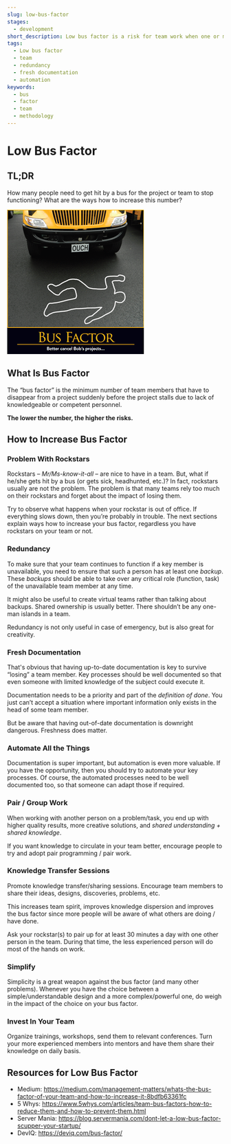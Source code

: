 ```yaml
---
slug: low-bus-factor
stages:
  - development
short_description: Low bus factor is a risk for team work when one or more important team members get stuck (from various reasons) and cannot work. 
tags:
  - Low bus factor
  - team
  - redundancy
  - fresh documentation
  - automation
keywords:
  - bus
  - factor
  - team
  - methodology
---
```


# Low Bus Factor

## TL;DR

How many people need to get hit by a bus for the project or team to stop functioning? What are the ways how to increase this number?  

![](/files/bus1.png)

## What Is Bus Factor

The “bus factor” is the minimum number of team members that have to disappear from a project suddenly before the project stalls due to lack of knowledgeable or competent personnel. 

**The lower the number, the higher the risks.**

## How to Increase Bus Factor

### Problem With Rockstars

Rockstars  – *Mr/Ms-know-it-all* – are nice to have in a team. But, what if he/she gets hit by a bus (or gets sick, headhunted, etc.)? In fact, rockstars usually are not the problem. The problem is that many teams rely too much on their rockstars and forget about the impact of losing them. 

Try to observe what happens when your rockstar is out of office. If everything slows down, then you’re probably in trouble. The next sections explain ways how to increase your bus factor, regardless you have rockstars on your team or not.

### Redundancy

To make sure that your team continues to function if a key member is unavailable, you need to ensure that such a person has at least one *backup*. These *backups* should be able to take over any critical role (function, task) of the unavailable team member at any time. 

It might also be useful to create virtual teams rather than talking about backups. Shared ownership is usually better. There shouldn’t be any one-man islands in a team. 

Redundancy is not only useful in case of emergency, but is also great for creativity.

### Fresh Documentation

That's obvious that having up-to-date documentation is key to survive “losing” a team member. Key processes should be well documented so that even someone with limited knowledge of the subject could execute it. 

Documentation needs to be a priority and part of the _definition of done_. You just can’t accept a situation where important information only exists in the head of some team member. 

But be aware that having out-of-date documentation is downright dangerous. Freshness does matter.

### Automate All the Things

Documentation is super important, but automation is even more valuable. If you have the opportunity, then you should try to automate your key processes. Of course, the automated processes need to be well documented too, so that someone can adapt those if required. 

### Pair / Group Work

When working with another person on a problem/task, you end up with higher quality results, more creative solutions, and _shared understanding + shared knowledge_. 

If you want knowledge to circulate in your team better, encourage people to try and adopt pair programming / pair work.

### Knowledge Transfer Sessions

Promote knowledge transfer/sharing sessions. Encourage team members to share their ideas, designs, discoveries, problems, etc.

This increases team spirit, improves knowledge dispersion and improves the bus factor since more people will be aware of what others are doing / have done.

Ask your rockstar(s) to pair up for at least 30 minutes a day with one other person in the team. During that time, the less experienced person will do most of the hands on work.

### Simplify

Simplicity is a great weapon against the bus factor (and many other problems). Whenever you have the choice between a simple/understandable design and a more complex/powerful one, do weigh in the impact of the choice on your bus factor.

### Invest In Your Team

Organize trainings, workshops, send them to relevant conferences. Turn your more experienced members into mentors and have them share their knowledge on daily basis.

## Resources for Low Bus Factor

- Medium: https://medium.com/management-matters/whats-the-bus-factor-of-your-team-and-how-to-increase-it-8bdfb63361fc
- 5 Whys: https://www.5whys.com/articles/team-bus-factors-how-to-reduce-them-and-how-to-prevent-them.html
- Server Mania: https://blog.servermania.com/dont-let-a-low-bus-factor-scupper-your-startup/
- DevIQ: https://deviq.com/bus-factor/
